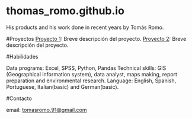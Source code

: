 # thomas_romo.github.io
His products and his work done in recent years by Tomás Romo.

#Proyectos
[Proyecto 1](link_al_proyecto_1): Breve descripción del proyecto.
[Proyecto 2](link_al_proyecto_2): Breve descripción del proyecto.

#Habilidades

Data programs: Excel, SPSS, Python, Pandas
Technical skills: GIS (Geographical information system), data analyst, maps making, report preparation and environmental research.
Language: English, Spanish, Portuguese, Italian(basic) and German(basic).

#Contacto

email: tomasromo.91@gmail.com
